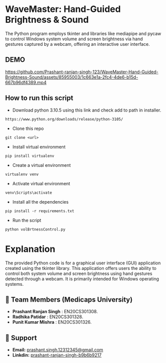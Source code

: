 # WaveMaster: Hand-Guided Brightness & Sound
The Python program employs tkinter and libraries like mediapipe and pycaw to control Windows system volume and screen brightness via hand gestures captured by a webcam, offering an interactive user interface.

## DEMO
https://github.com/Prashant-ranjan-singh-123/WaveMaster-Hand-Guided-Brightness-Sound/assets/85955003/1c663e1a-2fc4-4de6-b15d-667b96df4389.mp4

## How to run this script

* Download python 3.10.5 using this link and check add to path in installer.
```
https://www.python.org/downloads/release/python-3105/
```
* Clone this repo
```
git clone <url>
```
* Install virtual environment
```
pip install virtualenv
```
* Create a virtual environment
```
virtualenv venv
```
* Activate virtual environment
```
venv\Scripts\activate
```
* Install all the dependencies
```
pip install -r requirements.txt
```
* Run the script
```
python volBrtnessControl.py
```
# Explanation 
The provided Python code is for a graphical user interface (GUI) application created using the tkinter library. This application offers users the ability to control both system volume and screen brightness using hand gestures detected through a webcam. It is primarily intended for Windows operating systems.

## 🧑 Team Members (Medicaps University)
- **Prashant Ranjan Singh** : EN20CS301308.
- **Radhika Patidar** : EN20CS301328.
- **Punit Kumar Mishra** : EN20CS301326.

## 🙋 Support

- **Email:** [prashant.singh.12312345@gmail.com](https://mail.google.com/mail/u/?authuser=prashant.singh.12312345@gmail.com)
- **Linkdin:** [prashant-ranjan-singh-b9b6b9217](https://www.linkedin.com/in/prashant-ranjan-singh-b9b6b9217/)
